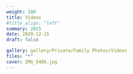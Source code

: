 ```yaml
---
weight: 180
title: Videos
#title_align: "left"
summary: 2015
date: 2020-12-15
draft: false

gallery: gallery/Private/Family Photos/Videos
files: "*"
cover: IMG_5486.jpg
---
```

